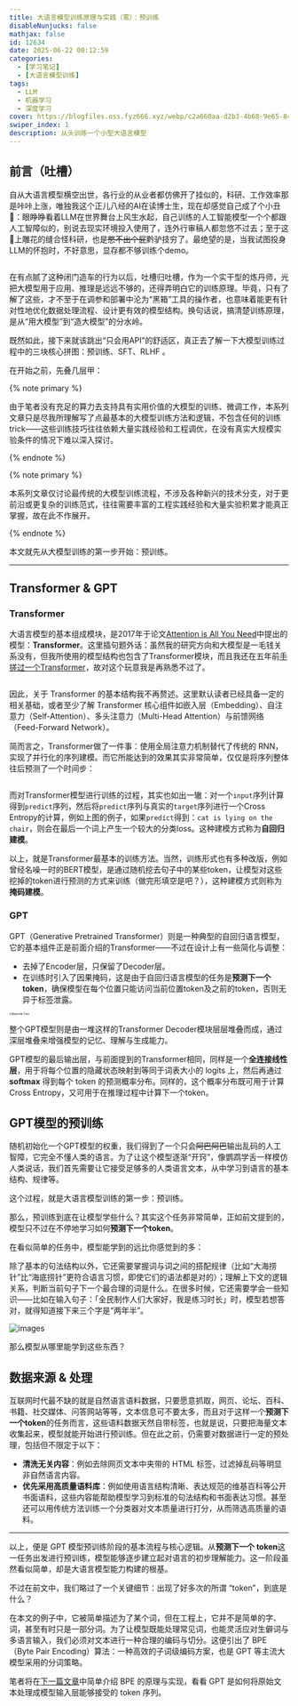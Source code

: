 ```yaml
---
title: 大语言模型训练原理与实践（零）：预训练
disableNunjucks: false
mathjax: false
id: 12634
date: 2025-06-22 00:12:59
categories:
  - [学习笔记]
  - [大语言模型训练]
tags:
  - LLM
  - 机器学习
  - 深度学习
cover: https://blogfiles.oss.fyz666.xyz/webp/c2a660aa-d2b3-4b68-9e65-841abf6e6584.webp
swiper_index: 1
description: 从头训练一个小型大语言模型
---
```


## 前言（吐槽）

自从大语言模型横空出世，各行业的从业者都仿佛开了挂似的，科研、工作效率那是咔咔上涨，唯独我这个正儿八经的AI在读博士生，现在却感觉自己成了个小丑🤡：眼睁睁看着LLM在世界舞台上风生水起，自己训练的人工智能模型一个个都跟人工智障似的，别说去现实环境投入使用了，连外行审稿人都忽悠不过去；至于这💩上雕花的缝合怪科研，也是~~憋不出个屁~~黔驴技穷了。最绝望的是，当我试图投身LLM的怀抱时，不好意思，显存都不够训练个demo。

<img src="https://blogfiles.oss.fyz666.xyz/webp/42472fd9-eb4c-438d-adf8-c049528555b5.webp" alt="" style="zoom: 20%;" />

在有点腻了这种闭门造车的行为以后，吐槽归吐槽，作为一个实干型的炼丹师，光把大模型用于应用、推理是远远不够的，还得弄明白它的训练原理。毕竟，只有了解了这些，才不至于在调参和部署中沦为“黑箱”工具的操作者，也意味着能更有针对性地优化数据处理流程、设计更有效的模型结构。换句话说，搞清楚训练原理，是从“用大模型”到“造大模型”的分水岭。

既然如此，接下来就该跳出“只会用API”的舒适区，真正去了解一下大模型训练过程中的三块核心拼图：预训练、SFT、RLHF 。

在开始之前，先叠几层甲：

{% note primary %}

由于笔者没有充足的算力去支持具有实用价值的大模型的训练、微调工作，本系列文章只是尽我所理解写了点最基本的大模型训练方法和逻辑，不包含任何的训练trick——这些训练技巧往往依赖大量实践经验和工程调优，在没有真实大规模实验条件的情况下难以深入探讨。

{% endnote %}

{% note primary %}

本系列文章仅讨论最传统的大模型训练流程，不涉及各种新兴的技术分支，对于更前沿或更复杂的训练范式，往往需要丰富的工程实践经验和大量实验积累才能真正掌握，故在此不作展开。

{% endnote %}

本文就先从大模型训练的第一步开始：预训练。

---

## Transformer & GPT

### Transformer

大语言模型的基本组成模块，是2017年于论文[Attention is All You Need](https://arxiv.org/abs/1706.03762)中提出的模型：**Transformer**。这里插句题外话：虽然我的研究方向和大模型是一毛钱关系没有，但我所使用的模型结构也包含了Transformer模块，而且我还在五年前[手搓过一个Transformer](https://github.com/windshadow233/HandWritten-Transformer-NMT)，故对这个玩意我是再熟悉不过了。

<img src="https://blogfiles.oss.fyz666.xyz/webp/88480c83-1c3a-43a0-b39b-d2b6273ae0ec.webp" alt="" style="zoom:50%;" />

因此，关于 Transformer 的基本结构我不再赘述。这里默认读者已经具备一定的相关基础，或者至少了解 Transformer 核心组件如嵌入层（Embedding）、自注意力（Self-Attention）、多头注意力（Multi-Head Attention）与前馈网络（Feed-Forward Network）。

简而言之，Transformer做了一件事：使用全局注意力机制替代了传统的 RNN，实现了并行化的序列建模。而它所能达到的效果其实非常简单，仅仅是将序列整体往后预测了一个时间步：

<img src="https://blogfiles.oss.fyz666.xyz/webp/b1821456-6c1c-44eb-825c-8224909e1b4a.webp" alt="" style="zoom: 33%;" />

而对Transformer模型进行训练的过程，其实也如出一辙：对一个`input`序列计算得到`predict`序列，然后将`predict`序列与真实的`target`序列进行一个Cross Entropy的计算，例如上图的例子，如果`predict`得到：`cat is lying on the chair`，则会在最后一个词上产生一个较大的分类loss。这种建模方式称为**自回归建模**。

以上，就是Transformer最基本的训练方法。当然，训练形式也有多种改版，例如曾经名噪一时的BERT模型，是通过随机挖去句子中的某些token，让模型对这些挖掉的token进行预测的方式来训练（做完形填空是吧？），这种建模方式则称为**掩码建模**。

### GPT

GPT（Generative Pretrained Transformer）则是一种典型的自回归语言模型，它的基本组件正是前面介绍的Transformer——不过在设计上有一些简化与调整：

- 去掉了Encoder层，只保留了Decoder层。
- 在训练时引入了因果掩码，这是由于自回归语言模型的任务是**预测下一个token**，确保模型在每个位置只能访问当前位置token及之前的token，否则无异于标签泄露。

<img src="https://blogfiles.oss.fyz666.xyz/webp/75327ffd-583e-4c74-8a09-e645d150bd92.webp" alt="Matplotlib Chart" style="zoom:30%;" />

整个GPT模型则是由一堆这样的Transformer Decoder模块层层堆叠而成，通过深层堆叠来增强模型的记忆、理解与生成能力。

GPT模型的最后输出层，与前面提到的Transformer相同，同样是一个**全连接线性层**，用于将每个位置的隐藏状态映射到等同于词表大小的 logits 上，然后再通过 **softmax** 得到每个 token 的预测概率分布。同样的，这个概率分布既可用于计算Cross Entropy，又可用于在推理过程中计算下一个token。

## GPT模型的预训练

随机初始化一个GPT模型的权重，我们得到了一个只会~~阿巴阿巴~~输出乱码的人工智障，它完全不懂人类的语言。为了让这个模型逐渐“开窍”，像鹦鹉学舌一样模仿人类说话，我们首先需要让它接受足够多的人类语言文本，从中学习到语言的基本结构、规律等。

这个过程，就是大语言模型训练的第一步：预训练。

那么，预训练到底在让模型学些什么？其实这个任务非常简单，正如前文提到的，模型只不过在不停地学习如何**预测下一个token**。

在看似简单的任务中，模型能学到的远比你感觉到的多：

除了基本的句法结构以外，它还需要掌握词与词之间的搭配规律（比如“大海捞针”比“海底捞针”更符合语言习惯，即使它们的语法都是对的）；理解上下文的逻辑关系，判断当前句子下一个最合理的词是什么。在很多时候，它还需要学会一些知识——比如在输入句子：「全民制作人们大家好，我是练习时长」时，模型若想答对，就得知道接下来三个字是“两年半”。

![images](https://blogfiles.oss.fyz666.xyz/webp/e935f31b-f62d-4c91-9e37-b5f13d1ee399.webp)

那么模型从哪里能学到这些东西？

## 数据来源 & 处理

互联网时代最不缺的就是自然语言语料数据，只要愿意抓取，网页、论坛、百科、书籍、社交媒体、问答网站等等，文本信息可不要太多，而且对于这样一个**预测下一个token**的任务而言，这些语料数据天然自带标签，也就是说，只要把海量文本收集起来，模型就能开始进行预训练。但在此之前，仍需要对数据进行一定的预处理，包括但不限定于以下：

- **清洗无关内容**：例如去除网页文本中夹带的 HTML 标签，过滤掉乱码等明显非自然语言内容。
- **优先采用高质量语料库**：例如使用语言结构清晰、表达规范的维基百科等公开书面语料，这些内容能帮助模型学习到标准的句法结构和书面表达习惯。甚至还可以用传统方法训练一个分类器对文本质量进行打分，从而筛选高质量的语料。

---

以上，便是 GPT 模型预训练阶段的基本流程与核心逻辑。从**预测下一个 token**这一任务出发进行预训练，模型能够逐步建立起对语言的初步理解能力。这一阶段虽然看似简单，却是大语言模型能力构建的根基。

不过在前文中，我们略过了一个关键细节：出现了好多次的所谓 “token”，到底是什么？

在本文的例子中，它被简单描述为了某个词，但在工程上，它并不是简单的字、词，甚至有时只是一部分词。为了让模型既能处理常见词，也能灵活应对生僻词与多语言输入，我们必须对文本进行一种合理的编码与切分。这便引出了 BPE（Byte Pair Encoding）算法：一种高效的子词级编码方案，也是 GPT 等主流大模型采用的分词策略。

笔者将在[下一篇文章](/blog/12679/)中简单介绍 BPE 的原理与实现，看看 GPT 是如何将原始文本处理成模型输入层能够接受的 token 序列。